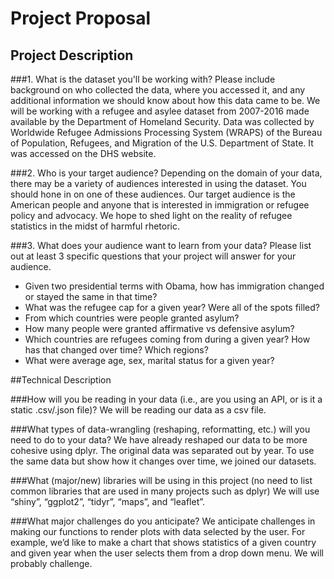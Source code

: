 # **Project Proposal**

## Project Description

###1. What is the dataset you'll be working with? Please include background on who collected the data, where you accessed it, and any additional information we should know about how this data came to be.
We will be working with a refugee and asylee dataset from 2007-2016 made available by the Department of Homeland Security. Data was collected by Worldwide Refugee Admissions Processing System (WRAPS) of the Bureau of Population, Refugees, and Migration of the U.S. Department of State. It was accessed on the DHS website. 

###2. Who is your target audience?  Depending on the domain of your data, there may be a variety of audiences interested in using the dataset.  You should hone in on one of these audiences.
Our target audience is the American people and anyone that is interested in immigration or refugee policy and advocacy. We hope to shed light on the reality of refugee statistics in the midst of harmful rhetoric. 

###3. What does your audience want to learn from your data?  Please list out at least 3 specific questions that your project will answer for your audience.
- Given two presidential terms with Obama, how has immigration changed or stayed the same in that time?
- What was the refugee cap for a given year? Were all of the spots filled?
- From which countries were people granted asylum? 
- How many people were granted affirmative vs defensive asylum?
- Which countries are refugees coming from during a given year? How has that changed over time? Which regions?
- What were average age, sex, marital status for a given year?

##Technical Description

###How will you be reading in your data (i.e., are you using an API, or is it a static .csv/.json file)? 
We will be reading our data as a csv file.

###What types of data-wrangling (reshaping, reformatting, etc.) will you need to do to your data? 
We have already reshaped our data to be more cohesive using dplyr. The original data was separated out by year. To use the same data but show how it changes over time, we joined our datasets.

###What (major/new) libraries will be using in this project (no need to list common libraries that are used in many projects such as dplyr)
We will use “shiny”, “ggplot2”, “tidyr”, “maps”, and “leaflet”. 

###What major challenges do you anticipate? 
We anticipate challenges in making our functions to render plots with data selected by the user. For example, we’d like to make a chart that shows statistics of a given country and given year when the user selects them from a drop down menu. We will probably challenge.

